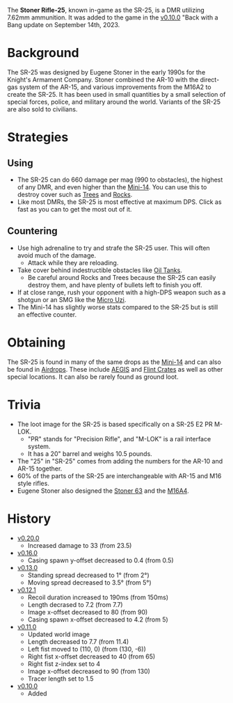 The **Stoner Rifle-25**, known in-game as the SR-25, is a DMR utilizing 7.62mm ammunition. It was added to the game in the [v0.10.0](https://github.com/HasangerGames/suroi/releases/tag/v0.10.0) "Back with a Bang update on September 14th, 2023.

# Background

The SR-25 was designed by Eugene Stoner in the early 1990s for the Knight's Armament Company. Stoner combined the AR-10 with the direct-gas system of the AR-15, and various improvements from the M16A2 to create the SR-25. It has been used in small quantities by a small selection of special forces, police, and military around the world. Variants of the SR-25 are also sold to civilians. 

# Strategies

## Using

- The SR-25 can do 660 damage per mag (990 to obstacles), the highest of any DMR, and even higher than the [Mini-14](/weapons/guns/mini14). You can use this to destroy cover such as [Trees](/obstacles/tree) and [Rocks](/obstacles/rock).
- Like most DMRs, the SR-25 is most effective at maximum DPS. Click as fast as you can to get the most out of it.

## Countering

- Use high adrenaline to try and strafe the SR-25 user. This will often avoid much of the damage.
  - Attack while they are reloading.
- Take cover behind indestructible obstacles like [Oil Tanks](/obstacles/oil_tank).
  - Be careful around Rocks and Trees because the SR-25 can easily destroy them, and have plenty of bullets left to finish you off.
- If at close range, rush your opponent with a high-DPS weapon such as a shotgun or an SMG like the [Micro Uzi](/weapons/guns/micro_uzi).
- The Mini-14 has slightly worse stats compared to the SR-25 but is still an effective counter.

# Obtaining

The SR-25 is found in many of the same drops as the [Mini-14](/weapons/guns/mini14) and can also be found in [Airdrops](/obstacles/airdrops). These include [AEGIS](/obstacles/aegis_crate) and [Flint Crates](/obstacles/flint_crate) as well as other special locations. It can also be rarely found as ground loot.

# Trivia

- The loot image for the SR-25 is based specifically on a SR-25 E2 PR M-LOK.
  - "PR" stands for "Precision Rifle", and "M-LOK" is a rail interface system.
  - It has a 20" barrel and weighs 10.5 pounds.
- The "25" in "SR-25" comes from adding the numbers for the AR-10 and AR-15 together.
- 60% of the parts of the SR-25 are interchangeable with AR-15 and M16 style rifles.
- Eugene Stoner also designed the [Stoner 63](/weapons/guns/stoner_63) and the [M16A4](/weapons/guns/m16a4).

# History
- [v0.20.0](https://github.com/HasangerGames/suroi/releases/tag/v0.20.0)
  - Increased damage to 33 (from 23.5)
- [v0.16.0](https://github.com/HasangerGames/suroi/releases/tag/v0.16.0)
  - Casing spawn y-offset decreased to 0.4 (from 0.5)
- [v0.13.0](https://github.com/HasangerGames/suroi/releases/tag/v0.13.0)
  - Standing spread decreased to 1° (from 2°)
  - Moving spread decreased to 3.5° (from 5°)
- [v0.12.1](https://github.com/HasangerGames/suroi/releases/tag/v0.12.1)
  - Recoil duration increased to 190ms (from 150ms)
  - Length decrased to 7.2 (from 7.7)
  - Image x-offset decreased to 80 (from 90)
  - Casing spawn x-offset decreased to 4.2 (from 5)
- [v0.11.0](https://github.com/HasangerGames/suroi/releases/tag/v0.11.0)
  - Updated world image
  - Length decreased to 7.7 (from 11.4)
  - Left fist moved to (110, 0) (from (130, -6))
  - Right fist x-offset decreased to 40 (from 65)
  - Right fist z-index set to 4
  - Image x-offset decreased to 90 (from 130)
  - Tracer length set to 1.5
- [v0.10.0](https://github.com/HasangerGames/suroi/releases/tag/v0.10.0)
  - Added

